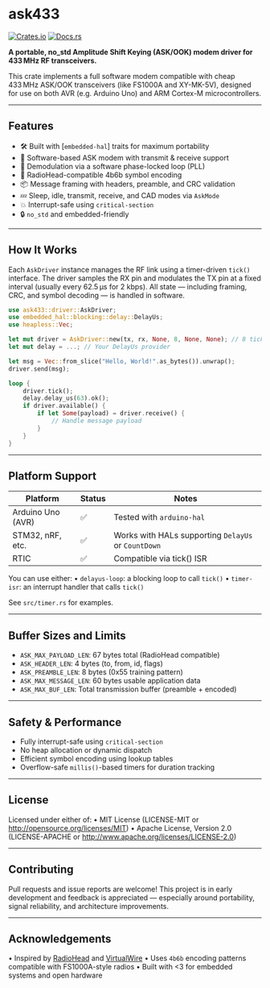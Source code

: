 # ask433

[![Crates.io](https://img.shields.io/crates/v/ask433.svg)](https://crates.io/crates/ask433)
[![Docs.rs](https://img.shields.io/docsrs/ask433)](https://docs.rs/ask433)

**A portable, no_std Amplitude Shift Keying (ASK/OOK) modem driver for 433 MHz RF transceivers.**

This crate implements a full software modem compatible with cheap 433 MHz ASK/OOK transceivers (like FS1000A and XY-MK-5V), designed for use on both AVR (e.g. Arduino Uno) and ARM Cortex-M microcontrollers.

---

## Features

- 🛠 Built with [`embedded-hal`] traits for maximum portability
- 📡 Software-based ASK modem with transmit & receive support
- 🧠 Demodulation via a software phase-locked loop (PLL)
- 🧾 RadioHead-compatible 4b6b symbol encoding
- 📦 Message framing with headers, preamble, and CRC validation
- 💤 Sleep, idle, transmit, receive, and CAD modes via `AskMode`
- 💥 Interrupt-safe using `critical-section`
- 🔒 `no_std` and embedded-friendly

---

## How It Works

Each `AskDriver` instance manages the RF link using a timer-driven `tick()` interface. The driver samples the RX pin and modulates the TX pin at a fixed interval (usually every 62.5 µs for 2 kbps). All state — including framing, CRC, and symbol decoding — is handled in software.

```rust
use ask433::driver::AskDriver;
use embedded_hal::blocking::delay::DelayUs;
use heapless::Vec;

let mut driver = AskDriver::new(tx, rx, None, 8, None, None); // 8 ticks per bit (2kbps)
let mut delay = ...; // Your DelayUs provider

let msg = Vec::from_slice("Hello, World!".as_bytes()).unwrap();
driver.send(msg);

loop {
    driver.tick();
    delay.delay_us(63).ok();
    if driver.available() {
        if let Some(payload) = driver.receive() {
            // Handle message payload
        }
    }
}
```

---

## Platform Support

| Platform          | Status | Notes                                               |
| ----------------- | ------ | --------------------------------------------------- |
| Arduino Uno (AVR) | ✅     | Tested with `arduino-hal`                           |
| STM32, nRF, etc.  | ✅     | Works with HALs supporting `DelayUs` or `CountDown` |
| RTIC              | ✅     | Compatible via tick() ISR                           |

You can use either:
• `delayus-loop`: a blocking loop to call `tick()`
• `timer-isr`: an interrupt handler that calls `tick()`

See `src/timer.rs` for examples.

---

## Buffer Sizes and Limits

- `ASK_MAX_PAYLOAD_LEN`: 67 bytes total (RadioHead compatible)
- `ASK_HEADER_LEN`: 4 bytes (to, from, id, flags)
- `ASK_PREAMBLE_LEN`: 8 bytes (0x55 training pattern)
- `ASK_MAX_MESSAGE_LEN`: 60 bytes usable application data
- `ASK_MAX_BUF_LEN`: Total transmission buffer (preamble + encoded)

---

## Safety & Performance

- Fully interrupt-safe using `critical-section`
- No heap allocation or dynamic dispatch
- Efficient symbol encoding using lookup tables
- Overflow-safe `millis()`-based timers for duration tracking

---

## License

Licensed under either of:
• MIT License (LICENSE-MIT or http://opensource.org/licenses/MIT)
• Apache License, Version 2.0 (LICENSE-APACHE or http://www.apache.org/licenses/LICENSE-2.0)

---

## Contributing

Pull requests and issue reports are welcome! This project is in early development and feedback is appreciated — especially around portability, signal reliability, and architecture improvements.

---

## Acknowledgements

• Inspired by [RadioHead](https://github.com/epsilonrt/RadioHead) and [VirtualWire](https://github.com/lsongdev/VirtualWire)
• Uses `4b6b` encoding patterns compatible with FS1000A-style radios
• Built with <3 for embedded systems and open hardware
